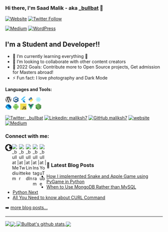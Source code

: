 ### Hi there, I'm Saad Malik - aka [_bullbat][website] 👋

[![Website](https://img.shields.io/website?label=_bullat&style=for-the-badge&url=http://saadmalik7.wordpress.com)](http://saadmalik7.wordpress.com/)
[![Twitter Follow](https://img.shields.io/twitter/follow/_bullat?color=1DA1F2&logo=twitter&style=for-the-badge)](https://twitter.com/_bullbat)

[![Medium](https://img.shields.io/badge/Medium-%23000000.svg?style=for-the-badge&logo=Medium&logoColor=white)](https://medium.com/@_bullbat)
[![WordPress](https://img.shields.io/badge/WordPress-%23117AC9.svg?style=for-the-badge&logo=WordPress&logoColor=white)](http://saadmalik7.wordpress.com/)

## I'm a Student and Developer!!

- 🌱 I’m currently learning everything 🤣
- 👯 I’m looking to collaborate with other content creators
- 🥅 2022 Goals: Contribute more to Open Source projects, Get admission for Masters abroad!
- ⚡ Fun fact: I love photography and Dark Mode

**Languages and Tools:**  


<code><img height="20" src="https://raw.githubusercontent.com/github/explore/80688e429a7d4ef2fca1e82350fe8e3517d3494d/topics/wordpress/wordpress.png"></code>
<code><img height="20" src="https://raw.githubusercontent.com/github/explore/80688e429a7d4ef2fca1e82350fe8e3517d3494d/topics/cpp/cpp.png"></code>
<code><img height="20" src="https://raw.githubusercontent.com/github/explore/80688e429a7d4ef2fca1e82350fe8e3517d3494d/topics/flutter/flutter.png"></code>
<code><img height="20" src="https://raw.githubusercontent.com/github/explore/80688e429a7d4ef2fca1e82350fe8e3517d3494d/topics/python/python.png"></code>
<code><img height="20" src="https://raw.githubusercontent.com/github/explore/80688e429a7d4ef2fca1e82350fe8e3517d3494d/topics/react/react.png"></code>   
<code><img height="20" src="https://raw.githubusercontent.com/github/explore/80688e429a7d4ef2fca1e82350fe8e3517d3494d/topics/dart/dart.png"></code>
<code><img height="20" src="https://raw.githubusercontent.com/github/explore/80688e429a7d4ef2fca1e82350fe8e3517d3494d/topics/android/android.png"></code>
<code><img height="20" src="https://raw.githubusercontent.com/github/explore/80688e429a7d4ef2fca1e82350fe8e3517d3494d/topics/javascript/javascript.png"></code>
<code><img height="20" src="https://raw.githubusercontent.com/github/explore/80688e429a7d4ef2fca1e82350fe8e3517d3494d/topics/vue/vue.png"></code>
<code><img height="20" src="https://raw.githubusercontent.com/github/explore/80688e429a7d4ef2fca1e82350fe8e3517d3494d/topics/nodejs/nodejs.png"></code>    




[![Twitter: _bullbat](https://img.shields.io/twitter/follow/_bullbat?style=social)](https://twitter.com/_bullbat)
[![Linkedin: maliksh7](https://img.shields.io/badge/-maliksh7-blue?style=flat-square&logo=Linkedin&logoColor=white&link=https://www.linkedin.com/in/maliksh7/)](https://www.linkedin.com/in/maliksh7/)
[![GitHub maliksh7](https://img.shields.io/github/followers/maliksh7?label=follow&style=social)](https://github.com/maliksh7)
[![website](https://img.shields.io/badge/PortfolioWebsite-saadmalik7.wordpress.com-2648ff?style=flat-square&logo=google-chrome)](http://saadmalik7.wordpress.com/)
[![Medium](https://img.shields.io/badge/Medium-%23000000.svg?style=for-the-badge&logo=Medium&logoColor=white)](https://medium.com/@_bullbat)



### Connect with me:

[<img align="left" alt="saadmalik7.wordpress.com" width="22px" src="https://raw.githubusercontent.com/iconic/open-iconic/master/svg/globe.svg" />][website]
[<img align="left" alt="_bullat | Medium" width="22px" src="https://cdn.jsdelivr.net/npm/simple-icons@v3/icons/medium.svg" />][medium]
[<img align="left" alt="_bullat | Twitter" width="22px" src="https://cdn.jsdelivr.net/npm/simple-icons@v3/icons/twitter.svg" />][twitter]
[<img align="left" alt="_bullat | LinkedIn" width="22px" src="https://cdn.jsdelivr.net/npm/simple-icons@v3/icons/linkedin.svg" />][linkedin]
[<img align="left" alt="_bullat | Instagram" width="22px" src="https://cdn.jsdelivr.net/npm/simple-icons@v3/icons/instagram.svg" />][instagram]
[<img align="left" alt="_bullat | YouTube" width="22px" src="https://cdn.jsdelivr.net/npm/simple-icons@v3/icons/youtube.svg" />][youtube]


<br />
  
<br />




### 📕 Latest Blog Posts

<!-- BLOG-POST-LIST:START -->
- [How I implemented Snake and Apple Game using PyGame in Python](https://medium.com/@_bullbat/how-i-implemented-snake-and-apple-game-using-pygame-in-python-dc60e5a314e6)
- [When to Use MongoDB Rather than MySQL](https://saadmalik7.wordpress.com/2021/06/03/when-to-use-mongodb-rather-than-mysql/)
- [Python Next](https://saadmalik7.wordpress.com/2021/05/10/python-next/)
- [All You Need to know about CURL Command](https://saadmalik7.wordpress.com/2019/08/04/all-you-need-to-know-about-curl-command/)
<!-- BLOG-POST-LIST:END -->

➡️ [more blog posts...](http://saadmalik7.wordpress.com/)

---

<a href="https://github.com/maliksh7">
  <img align="center"  src="https://github-readme-stats.vercel.app/api/top-langs/?username=maliksh7&hide_langs_below=1&theme=dark" />
</a>
<a href="https://github.com/maliksh7">
 <img align="center" src="https://github-readme-stats.vercel.app/api?username=maliksh7&show_icons=true&line_height=27&theme=dark" alt="Bullbat's github stats"/>
</a>
<a href="https://github.com/maliksh7/DeepMAD">
  <img align="center" src="https://github-readme-stats.vercel.app/api/pin/?username=maliksh7&repo=DeepMAD&theme=dark" />
</a>
<a href="https://github.com/maliksh7/MALICIOUS-ACTIVITY-DETECTION-USING-BERT">
 <img align="left" src="https://github-readme-stats.vercel.app/api/pin/?username=maliksh7&repo=MALICIOUS-ACTIVITY-DETECTION-USING-BERT&theme=dark" />
</a>




[website]: http://saadmalik7.wordpress.com/
[twitter]: https://twitter.com/_bullbat
[youtube]: https://www.youtube.com/channel/UC1aHUgPvEaNQW1X3B-ErYhA
[instagram]: https://www.instagram.com/_bullbat/
[linkedin]: https://www.linkedin.com/in/maliksh7/
[medium]: https://medium.com/@_bullbat

